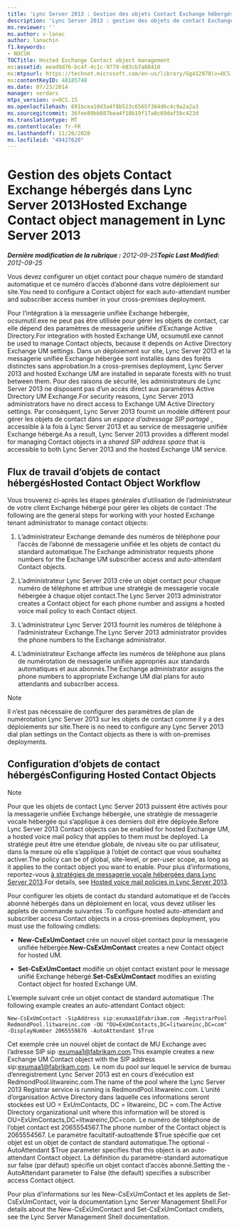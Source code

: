 ```yaml
---
title: 'Lync Server 2013 : Gestion des objets Contact Exchange hébergés'
description: 'Lync Server 2013 : gestion des objets de contact Exchange hébergés.'
ms.reviewer: ''
ms.author: v-lanac
author: lanachin
f1.keywords:
- NOCSH
TOCTitle: Hosted Exchange Contact object management
ms:assetid: eead9d76-bc4f-4c1c-9779-683cb7a88410
ms:mtpsurl: https://technet.microsoft.com/en-us/library/Gg412978(v=OCS.15)
ms:contentKeyID: 48185748
ms.date: 07/23/2014
manager: serdars
mtps_version: v=OCS.15
ms.openlocfilehash: 691bcea10d3a4f8b523c6565f384d6c4c9a2a2a3
ms.sourcegitcommit: 36fee89bb887bea4f18b19f17a8c69daf5bc423d
ms.translationtype: MT
ms.contentlocale: fr-FR
ms.lasthandoff: 11/26/2020
ms.locfileid: "49427620"
---
```

# <a name="hosted-exchange-contact-object-management-in-lync-server-2013"></a><span data-ttu-id="85e8c-103">Gestion des objets Contact Exchange hébergés dans Lync Server 2013</span><span class="sxs-lookup"><span data-stu-id="85e8c-103">Hosted Exchange Contact object management in Lync Server 2013</span></span>

<div data-xmlns="http://www.w3.org/1999/xhtml">

<div class="topic" data-xmlns="http://www.w3.org/1999/xhtml" data-msxsl="urn:schemas-microsoft-com:xslt" data-cs="https://msdn.microsoft.com/">

<div data-asp="https://msdn2.microsoft.com/asp">



</div>

<div id="mainSection">

<div id="mainBody"><span data-ttu-id="85e8c-104">

<span> </span></span><span class="sxs-lookup"><span data-stu-id="85e8c-104">

<span> </span></span></span>

<span data-ttu-id="85e8c-105">_**Dernière modification de la rubrique :** 2012-09-25_</span><span class="sxs-lookup"><span data-stu-id="85e8c-105">_**Topic Last Modified:** 2012-09-25_</span></span>

<span data-ttu-id="85e8c-106">Vous devez configurer un objet contact pour chaque numéro de standard automatique et ce numéro d’accès d’abonné dans votre déploiement sur site.</span><span class="sxs-lookup"><span data-stu-id="85e8c-106">You need to configure a Contact object for each auto-attendant number and subscriber access number in your cross-premises deployment.</span></span>

<span data-ttu-id="85e8c-107">Pour l’intégration à la messagerie unifiée Exchange hébergée, ocsumutil.exe ne peut pas être utilisée pour gérer les objets de contact, car elle dépend des paramètres de messagerie unifiée d’Exchange Active Directory.</span><span class="sxs-lookup"><span data-stu-id="85e8c-107">For integration with hosted Exchange UM, ocsumutil.exe cannot be used to manage Contact objects, because it depends on Active Directory Exchange UM settings.</span></span> <span data-ttu-id="85e8c-108">Dans un déploiement sur site, Lync Server 2013 et la messagerie unifiée Exchange hébergée sont installés dans des forêts distinctes sans approbation.</span><span class="sxs-lookup"><span data-stu-id="85e8c-108">In a cross-premises deployment, Lync Server 2013 and hosted Exchange UM are installed in separate forests with no trust between them.</span></span> <span data-ttu-id="85e8c-109">Pour des raisons de sécurité, les administrateurs de Lync Server 2013 ne disposent pas d’un accès direct aux paramètres Active Directory UM Exchange.</span><span class="sxs-lookup"><span data-stu-id="85e8c-109">For security reasons, Lync Server 2013 administrators have no direct access to Exchange UM Active Directory settings.</span></span> <span data-ttu-id="85e8c-110">Par conséquent, Lync Server 2013 fournit un modèle différent pour gérer les objets de contact dans un *espace d’adressage SIP partagé* , accessible à la fois à Lync Server 2013 et au service de messagerie unifiée Exchange hébergé.</span><span class="sxs-lookup"><span data-stu-id="85e8c-110">As a result, Lync Server 2013 provides a different model for managing Contact objects in a *shared SIP address space* that is accessible to both Lync Server 2013 and the hosted Exchange UM service.</span></span>

<div>

## <a name="hosted-contact-object-workflow"></a><span data-ttu-id="85e8c-111">Flux de travail d’objets de contact hébergés</span><span class="sxs-lookup"><span data-stu-id="85e8c-111">Hosted Contact Object Workflow</span></span>

<span data-ttu-id="85e8c-112">Vous trouverez ci-après les étapes générales d’utilisation de l’administrateur de votre client Exchange hébergé pour gérer les objets de contact :</span><span class="sxs-lookup"><span data-stu-id="85e8c-112">The following are the general steps for working with your hosted Exchange tenant administrator to manage contact objects:</span></span>

1.  <span data-ttu-id="85e8c-113">L’administrateur Exchange demande des numéros de téléphone pour l’accès de l’abonné de messagerie unifiée et les objets de contact du standard automatique.</span><span class="sxs-lookup"><span data-stu-id="85e8c-113">The Exchange administrator requests phone numbers for the Exchange UM subscriber access and auto-attendant Contact objects.</span></span>

2.  <span data-ttu-id="85e8c-114">L’administrateur Lync Server 2013 crée un objet contact pour chaque numéro de téléphone et attribue une stratégie de messagerie vocale hébergée à chaque objet contact.</span><span class="sxs-lookup"><span data-stu-id="85e8c-114">The Lync Server 2013 administrator creates a Contact object for each phone number and assigns a hosted voice mail policy to each Contact object.</span></span>

3.  <span data-ttu-id="85e8c-115">L’administrateur Lync Server 2013 fournit les numéros de téléphone à l’administrateur Exchange.</span><span class="sxs-lookup"><span data-stu-id="85e8c-115">The Lync Server 2013 administrator provides the phone numbers to the Exchange administrator.</span></span>

4.  <span data-ttu-id="85e8c-116">L’administrateur Exchange affecte les numéros de téléphone aux plans de numérotation de messagerie unifiée appropriés aux standards automatiques et aux abonnés.</span><span class="sxs-lookup"><span data-stu-id="85e8c-116">The Exchange administrator assigns the phone numbers to appropriate Exchange UM dial plans for auto attendants and subscriber access.</span></span>

<div>


> [!NOTE]  
> <span data-ttu-id="85e8c-117">Il n’est pas nécessaire de configurer des paramètres de plan de numérotation Lync Server 2013 sur les objets de contact comme il y a des déploiements sur site.</span><span class="sxs-lookup"><span data-stu-id="85e8c-117">There is no need to configure any Lync Server 2013 dial plan settings on the Contact objects as there is with on-premises deployments.</span></span>



</div>

</div>

<div>

## <a name="configuring-hosted-contact-objects"></a><span data-ttu-id="85e8c-118">Configuration d’objets de contact hébergés</span><span class="sxs-lookup"><span data-stu-id="85e8c-118">Configuring Hosted Contact Objects</span></span>

<div>


> [!NOTE]  
> <span data-ttu-id="85e8c-119">Pour que les objets de contact Lync Server 2013 puissent être activés pour la messagerie unifiée Exchange hébergée, une stratégie de messagerie vocale hébergée qui s’applique à ces derniers doit être déployée.</span><span class="sxs-lookup"><span data-stu-id="85e8c-119">Before Lync Server 2013 Contact objects can be enabled for hosted Exchange UM, a hosted voice mail policy that applies to them must be deployed.</span></span> <span data-ttu-id="85e8c-120">La stratégie peut être une étendue globale, de niveau site ou par utilisateur, dans la mesure où elle s’applique à l’objet de contact que vous souhaitez activer.</span><span class="sxs-lookup"><span data-stu-id="85e8c-120">The policy can be of global, site-level, or per-user scope, as long as it applies to the contact object you want to enable.</span></span> <span data-ttu-id="85e8c-121">Pour plus d’informations, reportez-vous <A href="lync-server-2013-hosted-voice-mail-policies.md">à stratégies de messagerie vocale hébergées dans Lync Server 2013</A>.</span><span class="sxs-lookup"><span data-stu-id="85e8c-121">For details, see <A href="lync-server-2013-hosted-voice-mail-policies.md">Hosted voice mail policies in Lync Server 2013</A>.</span></span>



</div>

<span data-ttu-id="85e8c-122">Pour configurer les objets de contact du standard automatique et de l’accès abonné hébergés dans un déploiement en local, vous devez utiliser les applets de commande suivantes :</span><span class="sxs-lookup"><span data-stu-id="85e8c-122">To configure hosted auto-attendant and subscriber access Contact objects in a cross-premises deployment, you must use the following cmdlets:</span></span>

  - <span data-ttu-id="85e8c-123">**New-CsExUmContact** crée un nouvel objet contact pour la messagerie unifiée hébergée.</span><span class="sxs-lookup"><span data-stu-id="85e8c-123">**New-CsExUmContact** creates a new Contact object for hosted UM.</span></span>

  - <span data-ttu-id="85e8c-124">**Set-CsExUmContact** modifie un objet contact existant pour le message unifié Exchange hébergé.</span><span class="sxs-lookup"><span data-stu-id="85e8c-124">**Set-CsExUmContact** modifies an existing Contact object for hosted Exchange UM.</span></span>

<span data-ttu-id="85e8c-125">L’exemple suivant crée un objet contact de standard automatique :</span><span class="sxs-lookup"><span data-stu-id="85e8c-125">The following example creates an auto-attendant Contact object:</span></span>

    New-CsExUmContact -SipAddress sip:exumaa1@fabrikam.com -RegistrarPool RedmondPool.litwareinc.com -OU "OU=ExUmContacts,DC=litwareinc,DC=com" -DisplayNumber 2065559876 -AutoAttendant $True

<span data-ttu-id="85e8c-126">Cet exemple crée un nouvel objet de contact de MU Exchange avec l’adresse SIP sip :exumaa1@fabrikam.com.</span><span class="sxs-lookup"><span data-stu-id="85e8c-126">This example creates a new Exchange UM Contact object with the SIP address sip:exumaa1@fabrikam.com.</span></span> <span data-ttu-id="85e8c-127">Le nom du pool sur lequel le service de bureau d’enregistrement Lync Server 2013 est en cours d’exécution est RedmondPool.litwareinc.com.</span><span class="sxs-lookup"><span data-stu-id="85e8c-127">The name of the pool where the Lync Server 2013 Registrar service is running is RedmondPool.litwareinc.com.</span></span> <span data-ttu-id="85e8c-128">L’unité d’organisation Active Directory dans laquelle ces informations seront stockées est UO = ExUmContacts, DC = litwareinc, DC = com.</span><span class="sxs-lookup"><span data-stu-id="85e8c-128">The Active Directory organizational unit where this information will be stored is OU=ExUmContacts,DC=litwareinc,DC=com.</span></span> <span data-ttu-id="85e8c-129">Le numéro de téléphone de l’objet contact est 2065554567.</span><span class="sxs-lookup"><span data-stu-id="85e8c-129">The phone number of the Contact object is 2065554567.</span></span> <span data-ttu-id="85e8c-130">Le paramètre facultatif-autoattende $True spécifie que cet objet est un objet de contact de standard automatique.</span><span class="sxs-lookup"><span data-stu-id="85e8c-130">The optional -AutoAttendant $True parameter specifies that this object is an auto-attendant Contact object.</span></span> <span data-ttu-id="85e8c-131">La définition du paramètre-standard automatique sur false (par défaut) spécifie un objet contact d’accès abonné.</span><span class="sxs-lookup"><span data-stu-id="85e8c-131">Setting the -AutoAttendant parameter to False (the default) specifies a subscriber access Contact object.</span></span>

<span data-ttu-id="85e8c-132">Pour plus d’informations sur les New-CsExUmContact et les applets de Set-CsExUmContact, voir la documentation Lync Server Management Shell.</span><span class="sxs-lookup"><span data-stu-id="85e8c-132">For details about the New-CsExUmContact and Set-CsExUmContact cmdlets, see the Lync Server Management Shell documentation.</span></span>

<span data-ttu-id="85e8c-133"></div>

</div>

<span> </span>

</div>

</div>

</span><span class="sxs-lookup"><span data-stu-id="85e8c-133"></div>

</div>

<span> </span>

</div>

</div>

</span></span></div>

